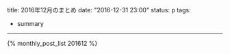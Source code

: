 title: 2016年12月のまとめ
date: "2016-12-31 23:00"
status: p
tags:
- summary
---

{% monthly_post_list 201612 %}
